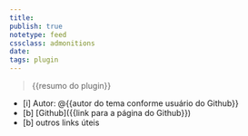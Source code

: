 ```yaml
---
title: 
publish: true
notetype: feed
cssclass: admonitions
date: 
tags: plugin
---
```


> {{resumo do plugin}}

- [i] Autor: @{{autor do tema conforme usuário do Github}}
- [b] [Github]({{link para a página do Github}})
- [b] outros links úteis



